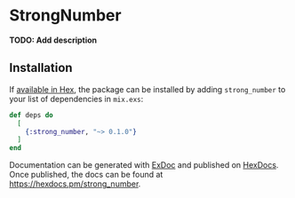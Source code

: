 # StrongNumber

**TODO: Add description**

## Installation

If [available in Hex](https://hex.pm/docs/publish), the package can be installed
by adding `strong_number` to your list of dependencies in `mix.exs`:

```elixir
def deps do
  [
    {:strong_number, "~> 0.1.0"}
  ]
end
```

Documentation can be generated with [ExDoc](https://github.com/elixir-lang/ex_doc)
and published on [HexDocs](https://hexdocs.pm). Once published, the docs can
be found at <https://hexdocs.pm/strong_number>.

